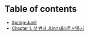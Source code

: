 # Table of contents

* [Spring-Junit](README.md)
* [Chapter 1. 첫 번째 JUnit 테스트 만들기](chapter1.-junit.md)

